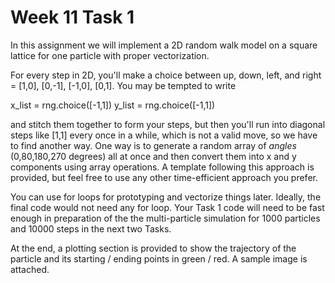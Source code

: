 # Week 11 Task 1

In this assignment we will implement a 2D random walk model on a square lattice for one particle with proper vectorization. 

For every step in 2D, you'll make a choice between up, down, left, and right = [1,0], [0,-1], [-1,0], [0,1]. You may be tempted to write 

x_list = rng.choice([-1,1])
y_list = rng.choice([-1,1])

and stitch them together to form your steps, but then you'll run into diagonal steps like [1,1] every once in a while, which is not a valid move, so we have to find another way. One way is to generate a random array of *angles* (0,80,180,270 degrees) all at once and then convert them into x and y components using array operations. A template following this approach is provided, but feel free to use any other time-efficient approach you prefer. 

You can use for loops for prototyping and vectorize things later. Ideally, the final code would not need any for loop. Your Task 1 code will need to be fast enough in preparation of the the multi-particle simulation for 1000 particles and 10000 steps in the next two Tasks. 

At the end, a plotting section is provided to show the trajectory of the particle and its starting / ending points in green / red. A sample image is attached.

